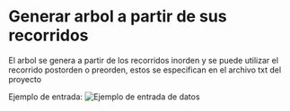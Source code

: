 # Generar arbol a partir de sus recorridos
El arbol se genera a partir de los recorridos inorden y se puede utilizar el recorrido postorden o preorden, estos se especifican en el archivo txt del proyecto

Ejemplo de entrada:
![Ejemplo de entrada de datos](https://raw.RomanRodriguezSolorzano/Generar-arbol/blob/86df46be6ed6f133657011f8fc2fe7bcc536de06/assets/entrada.png)


